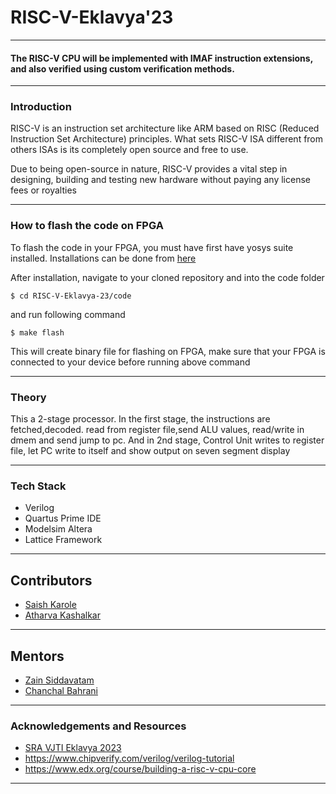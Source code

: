 # RISC-V-Eklavya'23
---

#### The RISC-V CPU will be implemented with IMAF instruction extensions, and also verified using custom verification methods.

---
### Introduction

RISC-V  is an instruction set architecture like ARM based on RISC (Reduced Instruction Set Architecture) principles. What sets RISC-V ISA different from others ISAs is its completely open source and free to use.

Due to being open-source in nature, RISC-V provides a vital step in designing, building and testing new hardware without paying any license fees or royalties

---
### How to flash the code on FPGA

To flash the code in your FPGA, you must have first have yosys suite installed. Installations can be done from [here](https://github.com/YosysHQ/yosys)

After installation, navigate to your cloned repository and into the code folder
```
$ cd RISC-V-Eklavya-23/code
```

and run following command 
```
$ make flash
```

This will create binary file for flashing on FPGA, make sure that your FPGA is connected to your device before running above command

---
### Theory
This a 2-stage processor. In the first stage, the instructions are fetched,decoded. read from register file,send ALU values,  read/write in dmem and send jump to pc. And in 2nd stage, Control Unit writes to register file, let PC write to itself and show output on seven segment display

---

### Tech Stack

- Verilog
- Quartus Prime IDE
- Modelsim Altera
- Lattice Framework 
---
## Contributors

- [Saish Karole](https://github.com/saishock1504)
- [Atharva Kashalkar](https://github.com/RapidRoger18)

--- 
## Mentors 

- [Zain Siddavatam](https://github.com/SuperChamp234)
- [Chanchal Bahrani](https://github.com/Chanchal1010)

---
### Acknowledgements and Resources

- [SRA VJTI Eklavya 2023](https://sravjti.in/)
- https://www.chipverify.com/verilog/verilog-tutorial
- https://www.edx.org/course/building-a-risc-v-cpu-core
---

